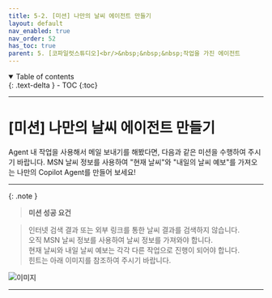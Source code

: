 ```yaml
---
title: 5-2. [미션] 나만의 날씨 에이전트 만들기
layout: default
nav_enabled: true
nav_order: 52
has_toc: true
parent: 5. [코파일럿스튜디오]<br/>&nbsp;&nbsp;&nbsp;작업을 가진 에이전트
---
```


<details open markdown="block">
  <summary>
    Table of contents
  </summary>
  {: .text-delta }
- TOC
{:toc}
</details>

---

# [미션] 나만의 날씨 에이전트 만들기


Agent 내 작업을 사용해서 메일 보내기를 해봤다면, 다음과 같은 미션을 수행하여 주시기 바랍니다.
MSN 날씨 정보를 사용하여 "현재 날씨"와 "내일의 날씨 예보"를 가져오는 나만의 Copilot Agent를 만들어 보세요!

---


{: .note }
> **미션 성공 요건**<br/>

> 인터넷 검색 결과 또는 외부 링크를 통한 날씨 결과를 검색하지 않습니다.<br/>
> 오직 MSN 날씨 정보를 사용하여 날씨 정보를 가져와야 합니다.<br/>
> 현재 날씨와 내일 날씨 예보는 각각 다른 작업으로 진행이 되어야 합니다.<br/>
> 힌트는 아래 이미지를 참조하여 주시기 바랍니다.



![이미지](../assets/50/52_01.png)

---